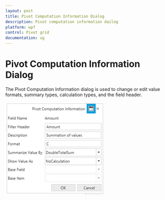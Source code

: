 ```yaml
---
layout: post
title: Pivot Computation Information Dialog
description: Pivot computation information dailog
platform: wpf
control: Pivot grid
documentation: ug
---
```


# Pivot Computation Information Dialog

The Pivot Computation Information dialog is used to change or edit value formats, summary types, calculation types, and the field header.

![PivotComputationWindow](PivotSchemaDesigner-Images/PivotComputationWindow.png)